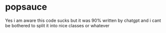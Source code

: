 # popsauce
Yes i am aware this code sucks but it was 90% written by chatgpt and i cant be bothered to split it into nice classes or whatever
